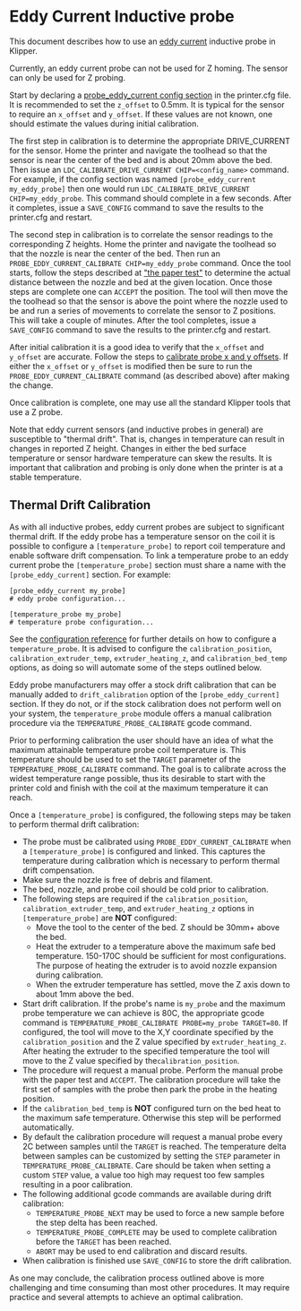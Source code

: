 # Eddy Current Inductive probe

This document describes how to use an
[eddy current](https://en.wikipedia.org/wiki/Eddy_current) inductive
probe in Klipper.

Currently, an eddy current probe can not be used for Z homing. The
sensor can only be used for Z probing.

Start by declaring a
[probe_eddy_current config section](Config_Reference.md#probe_eddy_current)
in the printer.cfg file. It is recommended to set the `z_offset` to
0.5mm. It is typical for the sensor to require an `x_offset` and
`y_offset`. If these values are not known, one should estimate the
values during initial calibration.

The first step in calibration is to determine the appropriate
DRIVE_CURRENT for the sensor. Home the printer and navigate the
toolhead so that the sensor is near the center of the bed and is about
20mm above the bed. Then issue an `LDC_CALIBRATE_DRIVE_CURRENT
CHIP=<config_name>` command. For example, if the config section was
named `[probe_eddy_current my_eddy_probe]` then one would run
`LDC_CALIBRATE_DRIVE_CURRENT CHIP=my_eddy_probe`. This command should
complete in a few seconds.  After it completes, issue a `SAVE_CONFIG`
command to save the results to the printer.cfg and restart.

The second step in calibration is to correlate the sensor readings to
the corresponding Z heights. Home the printer and navigate the
toolhead so that the nozzle is near the center of the bed. Then run an
`PROBE_EDDY_CURRENT_CALIBRATE CHIP=my_eddy_probe` command. Once the
tool starts, follow the steps described at
["the paper test"](Bed_Level.md#the-paper-test) to determine the
actual distance between the nozzle and bed at the given location. Once
those steps are complete one can `ACCEPT` the position. The tool will
then move the the toolhead so that the sensor is above the point where
the nozzle used to be and run a series of movements to correlate the
sensor to Z positions. This will take a couple of minutes. After the
tool completes, issue a `SAVE_CONFIG` command to save the results to
the printer.cfg and restart.

After initial calibration it is a good idea to verify that the
`x_offset` and `y_offset` are accurate. Follow the steps to
[calibrate probe x and y offsets](Probe_Calibrate.md#calibrating-probe-x-and-y-offsets).
If either the `x_offset` or `y_offset` is modified then be sure to run
the `PROBE_EDDY_CURRENT_CALIBRATE` command (as described above) after
making the change.

Once calibration is complete, one may use all the standard Klipper
tools that use a Z probe.

Note that eddy current sensors (and inductive probes in general) are
susceptible to "thermal drift". That is, changes in temperature can
result in changes in reported Z height. Changes in either the bed
surface temperature or sensor hardware temperature can skew the
results. It is important that calibration and probing is only done
when the printer is at a stable temperature.

## Thermal Drift Calibration

As with all inductive probes, eddy current probes are subject to
significant thermal drift.  If the eddy probe has a temperature
sensor on the coil it is possible to configure a `[temperature_probe]`
to report coil temperature and enable software drift compensation. To
link a temperature probe to an eddy current probe the
`[temperature_probe]` section must share a name with the
`[probe_eddy_current]` section.  For example:

```
[probe_eddy_current my_probe]
# eddy probe configuration...

[temperature_probe my_probe]
# temperature probe configuration...
```

See the [configuration reference](Config_Reference.md#temperature_probe)
for further details on how to configure a `temperature_probe`.  It is
advised to configure the `calibration_position`,
`calibration_extruder_temp`, `extruder_heating_z`, and
`calibration_bed_temp` options, as doing so will automate some of the
steps outlined below.

Eddy probe manufacturers may offer a stock drift calibration that can be
manually added to `drift_calibration` option of the `[probe_eddy_current]`
section. If they do not, or if the stock calibration does not perform well on
your system, the `temperature_probe` module offers a manual calibration
procedure via the `TEMPERATURE_PROBE_CALIBRATE` gcode command.

Prior to performing calibration the user should have an idea of what the
maximum attainable temperature probe coil temperature is.  This temperature
should be used to set the `TARGET` parameter of the
`TEMPERATURE_PROBE_CALIBRATE` command.  The goal is to calibrate across the
widest temperature range possible, thus its desirable to start with the printer
cold and finish with the coil at the maximum temperature it can reach.

Once a `[temperature_probe]` is configured, the following steps may be taken
to perform thermal drift calibration:

- The probe must be calibrated using `PROBE_EDDY_CURRENT_CALIBRATE`
  when a `[temperature_probe]` is configured and linked.  This captures
  the temperature during calibration which is necessary to perform
  thermal drift compensation.
- Make sure the nozzle is free of debris and filament.
- The bed, nozzle, and probe coil should be cold prior to calibration.
- The following steps are required if the `calibration_position`,
  `calibration_extruder_temp`, and `extruder_heating_z` options in
  `[temperature_probe]` are **NOT** configured:
  - Move the tool to the center of the bed.  Z should be 30mm+ above the bed.
  - Heat the extruder to a temperature above the maximum safe bed temperature.
    150-170C should be sufficient for most configurations.  The purpose of
    heating the extruder is to avoid nozzle expansion during calibration.
  - When the extruder temperature has settled, move the Z axis down to about 1mm
    above the bed.
- Start drift calibration.  If the probe's name is `my_probe` and the maximum
  probe temperature we can achieve is 80C, the appropriate gcode command is
  `TEMPERATURE_PROBE_CALIBRATE PROBE=my_probe TARGET=80`.  If configured, the
  tool will move to the X,Y coordinate specified by the `calibration_position`
  and the Z value specified by `extruder_heating_z`.  After heating the extruder
  to the specified temperature the tool will move to the Z value specified
  by the`calibration_position`.
- The procedure will request a manual probe.  Perform the manual probe with
  the paper test and `ACCEPT`.  The calibration procedure will take the first
  set of samples with the probe then park the probe in the heating position.
- If the `calibration_bed_temp` is **NOT** configured turn on the bed heat
  to the maximum safe temperature.  Otherwise this step will be performed
  automatically.
- By default the calibration procedure will request a manual probe every
  2C between samples until the `TARGET` is reached.  The temperature delta
  between samples can be customized by setting the `STEP` parameter in
  `TEMPERATURE_PROBE_CALIBRATE`.  Care should be taken when setting a custom
  `STEP` value, a value too high may request too few samples resulting in
  a poor calibration.
- The following additional gcode commands are available during drift
  calibration:
  - `TEMPERATURE_PROBE_NEXT` may be used to force a new sample before the step
    delta has been reached.
  - `TEMPERATURE_PROBE_COMPLETE` may be used to complete calibration before the
    `TARGET` has been reached.
  - `ABORT` may be used to end calibration and discard results.
- When calibration is finished use `SAVE_CONFIG` to store the drift
  calibration.

As one may conclude, the calibration process outlined above is more challenging
and time consuming than most other procedures.  It may require practice and several attempts to achieve an optimal calibration.
